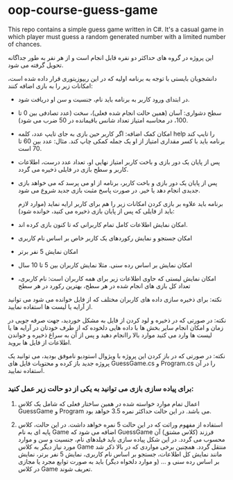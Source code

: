 # oop-course-guess-game
This repo contains a simple guess game written in C#. It's a casual game in which player must guess a random generated number with a limited number of chances. 

این پروژه در گروه های حداکثر دو نفره قابل انجام است و از هر نفر به طور جداگانه تحویل گرفته می شود.

دانشجویان بایستی با توجه به برنامه اولیه که در این ریپوزیتوری قرار داده شده است، امکانات زیر را به بازی اضافه کنند:


- در ابتدای ورود کاربر به برنامه باید نام، جنسیت و سن او دریافت شود.
- سطح دشواری: آسان (همین حالت انجام شده فعلی)، سخت (عدد تصادفی بین 0 تا 100، در محاسبه امتیاز تعداد شانس باقیمانده در 50 ضرب می شود).
- امکان کمک اضافه: اگر کاربر حین بازی به جای تایپ عدد، کلمه help را تایپ کند برنامه باید با کسر مقداری امتیاز از او یک جمله کمکی چاپ کند. مثال: عدد بین 60 تا 70 است.
- پس از پایان یک دور بازی و باخت کاربر امتیاز نهایی او، تعداد عدد درست، اطلاعات کاربر و سطح بازی در فایلی ذخیره می گردد. 
- پس از پایان یک دور بازی و باخت کاربر، برنامه از او می پرسد که می خواهد بازی جدیدی انجام دهد یا خیر. در صورت پاسخ مثبت بازی جدید شروع می شود.
  
  برنامه باید علاوه بر بازی کردن امکانات زیر را هم برای کاربر ارایه نماید (موارد لازم باید از فایلی که پس از پایان بازی ذخیره می کنید، خوانده شود):
- امکان نمایش اطلاعات کامل تمام کاربرانی که تا کنون بازی کرده اند.
- امکان جستجو و نمایش رکوردهای یک کاربر خاص بر اساس نام کاربری
- امکان نمایش 5 نفر برتر
- امکان نمایش بر اساس رده سنی. مثلا نمایش کاربران بین 5 تا 10 سال
- امکان نمایش لیستی که حاوی اطلاعات زیر برای همه کاربران است: نام کاربری، تعداد کل بازی های انجام شده در هر سطح، بهترین رکورد در هر سطح

نکته:‌ برای ذخیره سازی داده های کاربران مختلف که از فایل خوانده می شود می توانید از آرایه یا لیست ها استفاده نمایید.

نکته:‌ در صورتی که در ذخیره و لود کردن از فایل به مشکل خوردید، جهت صرفه جویی در زمان و امکان انجام سایر بخش ها با داده هایی دلخوده که از طرف خودتان در آرایه ها یا لیست ها وارد می کنید موارد بالا راانجام دهید و پس از آن به سراغ ذخیره و خواندن اطلاعات از فایل ها بروید.

نکته: در صورتی که در باز کردن این پروژه با ویژوال استودیو ناموفق بودید،‌ می توانید یک پروژه جدید باز کرده و محتویات فایل های GuessGame.cs و Program.cs را در آن استفاده نمایید.

### برای پیاده سازی بازی می توانید به یکی از دو حالت زیر عمل کنید:
1. اعمال تمام موارد خواسته شده در همین ساختار فعلی که شامل یک کلاس GuessGame و Program می باشد. در این حالت حداکثر نمره 3.5 خواهد بود.
  
3. استفاده از مفهوم وراثت که در این حالت 5 نمره خواهد داشت.
در این حالت، کلاس پایه ای به نام Game اضافه می شود که GuessGame فرزند (کلاس مشتق) آن محسوب می گردد. در این شکل پیاده سازی باید فیلدهای نام، جنسیت و سن و موارد مورد نیاز دیگر به کلاس Game منتقل گردد.
همچنین برخی مواردی که در بالا ذکر شد مانند نمایش کل اطلاعات،‌ جستجو بر اساس نام کاربری، نمایش 5 نفر برتر، نمایش بر اساس رده سنی و ... (و موارد دلخواه دیگر) باید به صورت توابع مجرد یا مجازی در کلاس Game تعریف شوند. 



